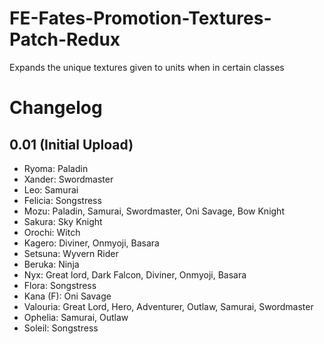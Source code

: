 # FE-Fates-Promotion-Textures-Patch-Redux
Expands the unique textures given to units when in certain classes

# Changelog 
## 0.01 (Initial Upload)
* Ryoma: Paladin
* Xander: Swordmaster
* Leo: Samurai
* Felicia: Songstress
* Mozu: Paladin, Samurai, Swordmaster, Oni Savage, Bow Knight
* Sakura: Sky Knight
* Orochi: Witch
* Kagero: Diviner, Onmyoji, Basara
* Setsuna: Wyvern Rider
* Beruka: Ninja
* Nyx: Great lord, Dark Falcon, Diviner, Onmyoji, Basara
* Flora: Songstress
* Kana (F): Oni Savage
* Valouria: Great Lord, Hero, Adventurer, Outlaw, Samurai, Swordmaster
* Ophelia: Samurai, Outlaw
* Soleil: Songstress
